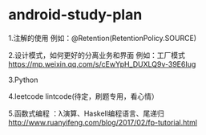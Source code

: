 # android-study-plan

1.注解的使用 例如：@Retention(RetentionPolicy.SOURCE)

2.设计模式，如何更好的分离业务和界面 例如：工厂模式 https://mp.weixin.qq.com/s/cEwYpH_DUXLQ9v-39E6Iug

3.Python

4.leetcode  lintcode(待定，刷题专用，看心情）

5.函数式编程 ：λ演算、Haskell编程语言、尾递归  http://www.ruanyifeng.com/blog/2017/02/fp-tutorial.html
